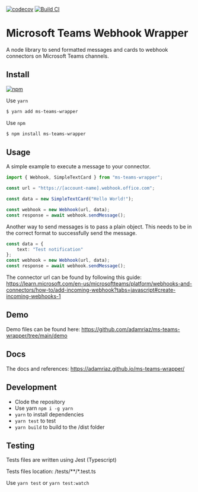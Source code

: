 [![codecov](https://codecov.io/gh/adamriaz/ms-teams-wrapper/branch/main/graph/badge.svg?token=CWs1H3PAlb)](https://codecov.io/gh/adamriaz/ms-teams-wrapper)
[![Build CI](https://github.com/adamriaz/ms-teams-wrapper/actions/workflows/build.yml/badge.svg)](https://github.com/adamriaz/ms-teams-wrapper/actions/workflows/build.yml)

# Microsoft Teams Webhook Wrapper
A node library to send formatted messages and cards to webhook connectors on Microsoft Teams channels.

## Install
[![npm](https://img.shields.io/npm/v/ms-teams-wrapper)](https://www.npmjs.com/package/ms-teams-wrapper)

Use `yarn`
```bash
$ yarn add ms-teams-wrapper
```

Use `npm`
```bash
$ npm install ms-teams-wrapper
```

## Usage
A simple example to execute a message to your connector.
```typescript
import { Webhook, SimpleTextCard } from "ms-teams-wrapper";

const url = "https://[account-name].webhook.office.com";

const data = new SimpleTextCard("Hello World!");

const webhook = new Webhook(url, data);
const response = await webhook.sendMessage();
```
Another way to send messages is to pass a plain object. This needs to be in the correct format to successfully send the message.
```typescript
const data = {
    text: "Test notification"
};
const webhook = new Webhook(url, data);
const response = await webhook.sendMessage();
```
The connector url can be found by following this guide: https://learn.microsoft.com/en-us/microsoftteams/platform/webhooks-and-connectors/how-to/add-incoming-webhook?tabs=javascript#create-incoming-webhooks-1

## Demo
Demo files can be found here: https://github.com/adamriaz/ms-teams-wrapper/tree/main/demo

## Docs 
The docs and references: https://adamriaz.github.io/ms-teams-wrapper/

## Development
- Clode the repository
- Use yarn `npm i -g yarn`
- `yarn` to install dependencies
- `yarn test` to test
- `yarn build` to build to the /dist folder

## Testing
Tests files are written using Jest (Typescript)

Tests files location: /tests/**/*.test.ts

Use `yarn test` or `yarn test:watch`